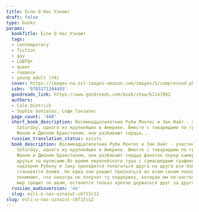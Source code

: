 ```yaml
---
title: Если О Нас Узнают
draft: false
type: books
params:
  bookTitle: Если О Нас Узнают
  tags:
  - contemporary
  - fiction
  - gay
  - LGBTQ+
  - queer
  - romance
  - young adult (YA)
  cover: https://images-na.ssl-images-amazon.com/images/S/compressed.photo.goodreads.com/books/1653252011i/61147862.jpg
  isbn: '9785171394493'
  goodreads_link: https://www.goodreads.com/book/show/61147862
  authors:
  - Cale Dietrich
  - Sophie Gonzales, Софи Гонзалес
  page_count: '448'
  short_book_description: Восемнадцатилетние Руби Монтес и Зак Найт - участники бой-бэнда
    Saturday, одного из крупнейших в Америке. Вместе с товарищами по группе, Энджелом
    Фаном и Джоном Бракстоном, они разбивают сердца...
  russian_translation_status: exists
  book_description: Восемнадцатилетние Руби Монтес и Зак Найт - участники бой-бэнда
    Saturday, одного из крупнейших в Америке. Вместе с товарищами по группе, Энджелом
    Фаном и Джоном Бракстоном, они разбивают сердца фанаток перед камерами и лучшие
    друзья за кулисами.Во время европейского тура с сумасшедшим графиком и минимальным
    надзором Рубену и Заку приходится полагаться друга на друга все больше и их отношения
    становятся ближе. Но едва они решают признаться во всем своим поклонникам, как
    понимают, что никогда не получат ту поддержку, которая им по-настоящему нужна.Когда
    мир трещит по швам, останется только крепче держаться друг за друга.
  russian_audioversion: 'no'
  slug: esli-o-nas-uznaiut-c6f15c12
slug: esli-o-nas-uznaiut-c6f15c12
---
```

